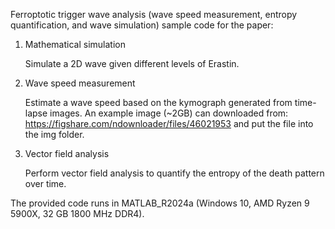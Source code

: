 Ferroptotic trigger wave analysis (wave speed measurement, entropy quantification, and wave simulation) sample code for the paper:

1. Mathematical simulation

   Simulate a 2D wave given different levels of Erastin.
   
3. Wave speed measurement

   Estimate a wave speed based on the kymograph generated from time-lapse images.
   An example image (~2GB) can downloaded from:
   https://figshare.com/ndownloader/files/46021953
   and put the file into the img folder.
   
5. Vector field analysis

   Perform vector field analysis to quantify the entropy of the death pattern over time.

The provided code runs in MATLAB_R2024a (Windows 10, AMD Ryzen 9 5900X, 32 GB 1800 MHz DDR4).
